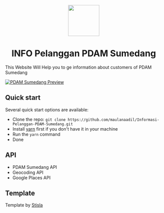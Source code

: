 <p align="center">
  <a href="http://www.pdamsumedang.com">
    <img src="https://mpp.sumedangkab.go.id/data/logo/skpd/pdam_tirta_medal.jpg" width="100" height="100">
  </a>
</p>

<h1 align="center">INFO Pelanggan PDAM Sumedang</h1>

<p>
  This Website Will Help you to ge information about customers of PDAM Sumedang 
</p>


[![PDAM Sumedang Preview](https://cdn.discordapp.com/attachments/694903666376966257/875237090701496330/unknown.png)](http://www.tugasbesar.maulnad.my.id)

## Quick start

Several quick start options are available:

- Clone the repo: `git clone https://github.com/maulanaadil/Informasi-Pelanggan-PDAM-Sumedang.git`
- Install [yarn](https://yarnpkg.com) first if you don't have it in your machine
- Run the `yarn` command
- Done

## API
- PDAM Sumedang API
- Geocoding API
- Google Places API


## Template
Template by <a href="https://getstisla.com/">Stisla<a>

